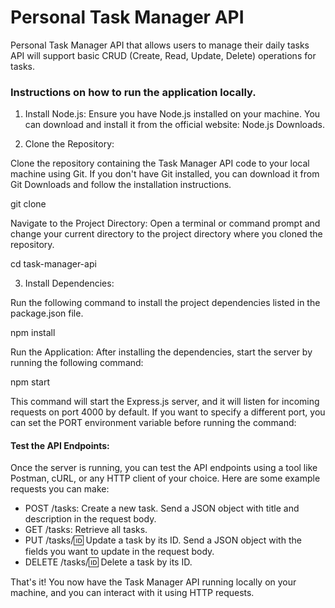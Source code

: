 # Personal Task Manager API 

Personal Task Manager API that allows users to manage their daily tasks
API will support basic CRUD (Create, Read, Update, Delete) operations for tasks.



### Instructions on how to run the application locally.

1) Install Node.js:
Ensure you have Node.js installed on your machine. You can download and install it from the official website: Node.js Downloads.

2) Clone the Repository:

Clone the repository containing the Task Manager API code to your local machine using Git. 
If you don't have Git installed, you can download it from Git Downloads and follow the installation instructions.

git clone <repository-url>

Navigate to the Project Directory:
Open a terminal or command prompt and change your current directory to the project directory where you cloned the repository.

cd task-manager-api

3) Install Dependencies:
   
Run the following command to install the project dependencies listed in the package.json file.

npm install

Run the Application:
After installing the dependencies, start the server by running the following command:

npm start

This command will start the Express.js server, and it will listen for incoming requests on port 4000 by default. If you want to specify a different port, you can set the PORT environment variable before running the command:




#### Test the API Endpoints:
Once the server is running, you can test the API endpoints using a tool like Postman, cURL, or any HTTP client of your choice. Here are some example requests you can make:

- POST /tasks: Create a new task. Send a JSON object with title and description in the request body.
- GET /tasks: Retrieve all tasks.
- PUT /tasks/:id: Update a task by its ID. Send a JSON object with the fields you want to update in the request body.
- DELETE /tasks/:id: Delete a task by its ID.

That's it! You now have the Task Manager API running locally on your machine, and you can interact with it using HTTP requests.

